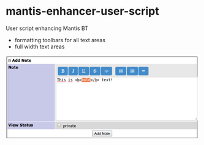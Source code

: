 mantis-enhancer-user-script
===========================

User script enhancing Mantis BT

* formatting toolbars for all text areas
* full width text areas

![Toolbar](toolbar.png)
